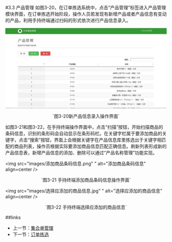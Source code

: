 #3.3 产品管理
如图3-20，在订单拣选系统中，点击“产品管理”标签进入产品管理模块界面，在订单拣选开始阶段，操作人员若发现有新增产品或者产品信息有变动的产品，利用手持终端通过扫码的形式依次进行产品信息录入。

<img src="images/产品管理.png"  alt="产品管理" align=center />
 <p align=center> `图3-20新产品信息录入操作界面` </p>

如图3-21和图3-22，在手持终端操作界面中，点击“扫描”按钮，开始扫描商品的条码信息，识别的条形码会自动显示在条形码栏。在关键字栏属于要添加商品的关键字，点击“搜索”按钮，界面上会根据关键字在产品信息库里拣选出于关键字相匹配的商品列表，操作员根据实际要添加商品信息匹配正确信息。刷新列表形成新的产品信息表，新增产品信息的添加、删除可以通过“产品名称管理”功能实现。

<img src="images/添加商品条码信息.png" " alt="添加商品条码信息" align=center />
 <p align=center> `图3-21 手持终端添加商品条码信息操作界面` </p>

<img src="images/选择应添加的商品信息.jpg" " alt="选择应添加的商品信息" align=center />
 <p align=center> `图3-22 手持终端选择应添加的商品信息` </p>

##links
+ 上一节：[集合单管理](03.2.md)
+ 下一节：[订单拣选](03.4.md)